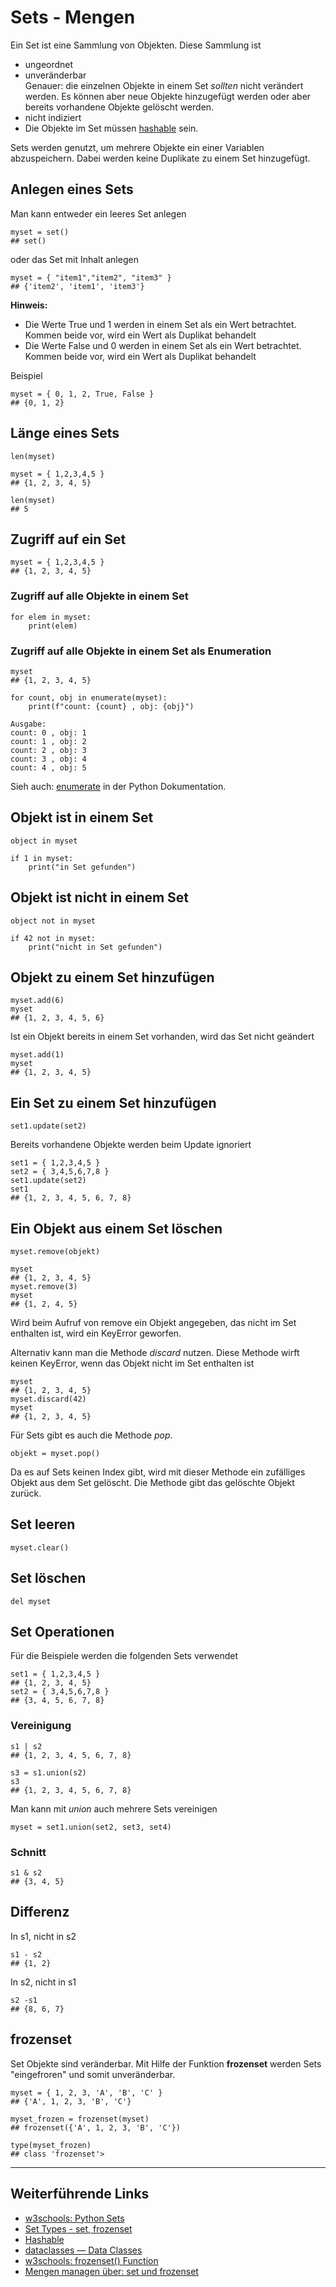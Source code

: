 # Sets - Mengen
Ein Set ist eine Sammlung von Objekten. Diese 
Sammlung ist

* ungeordnet
* unveränderbar  
  Genauer: die einzelnen Objekte in einem Set 
  *sollten* nicht verändert werden. Es können aber
  neue Objekte hinzugefügt werden oder aber 
  bereits vorhandene Objekte gelöscht werden.
* nicht indiziert
* Die Objekte im Set müssen [hashable](./hashable.md)
  sein.

Sets werden genutzt, um mehrere Objekte ein einer
Variablen abzuspeichern. Dabei werden keine Duplikate
zu einem Set hinzugefügt.

## Anlegen eines Sets
Man kann entweder ein leeres Set anlegen

    myset = set()
    ## set()

oder das Set mit Inhalt anlegen

    myset = { "item1","item2", "item3" }
    ## {'item2', 'item1', 'item3'}

__Hinweis:__  
* Die Werte True und 1 werden in einem Set als ein
  Wert betrachtet. Kommen beide vor, wird ein Wert als
  Duplikat behandelt
* Die Werte False und 0 werden in einem Set als ein
  Wert betrachtet. Kommen beide vor, wird ein Wert als
  Duplikat behandelt

Beispiel

    myset = { 0, 1, 2, True, False }
    ## {0, 1, 2}

## Länge eines Sets

    len(myset)

    myset = { 1,2,3,4,5 }
    ## {1, 2, 3, 4, 5}
    
    len(myset)
    ## 5

## Zugriff auf ein Set

    myset = { 1,2,3,4,5 }
    ## {1, 2, 3, 4, 5}

### Zugriff auf alle Objekte in einem Set

    for elem in myset:
        print(elem)

### Zugriff auf alle Objekte in einem Set als Enumeration

    myset
    ## {1, 2, 3, 4, 5}
    
    for count, obj in enumerate(myset):
        print(f"count: {count} , obj: {obj}")
    
    Ausgabe:
    count: 0 , obj: 1
    count: 1 , obj: 2
    count: 2 , obj: 3
    count: 3 , obj: 4
    count: 4 , obj: 5

Sieh auch: [enumerate](https://docs.python.org/3/library/functions.html#enumerate) in der
Python Dokumentation.

## Objekt ist in einem Set

    object in myset

    if 1 in myset:
        print("in Set gefunden")

## Objekt ist nicht in einem Set

    object not in myset

    if 42 not in myset:
        print("nicht in Set gefunden")

## Objekt zu einem Set hinzufügen

    myset.add(6)
    myset
    ## {1, 2, 3, 4, 5, 6}

Ist ein Objekt bereits in einem Set vorhanden, wird
das Set nicht geändert

    myset.add(1)
    myset
    ## {1, 2, 3, 4, 5}

## Ein Set zu einem Set hinzufügen

    set1.update(set2)

Bereits vorhandene Objekte werden beim Update
ignoriert

    set1 = { 1,2,3,4,5 }
    set2 = { 3,4,5,6,7,8 }
    set1.update(set2)
    set1
    ## {1, 2, 3, 4, 5, 6, 7, 8}

## Ein Objekt aus einem Set löschen

    myset.remove(objekt)

    myset
    ## {1, 2, 3, 4, 5}
    myset.remove(3)
    myset
    ## {1, 2, 4, 5}

Wird beim Aufruf von remove ein Objekt angegeben,
das nicht im Set enthalten ist, wird ein KeyError
geworfen.

Alternativ kann man die Methode _discard_ nutzen.
Diese Methode wirft keinen KeyError, wenn das 
Objekt nicht im Set enthalten ist

    myset
    ## {1, 2, 3, 4, 5}
    myset.discard(42)
    myset
    ## {1, 2, 3, 4, 5}

Für Sets gibt es auch die Methode _pop_.

    objekt = myset.pop()

Da es auf Sets keinen Index gibt, wird mit dieser 
Methode ein zufälliges Objekt aus dem Set gelöscht. 
Die Methode gibt das gelöschte Objekt zurück.

## Set leeren

    myset.clear()

## Set löschen

    del myset

## Set Operationen
Für die Beispiele werden die folgenden Sets 
verwendet

    set1 = { 1,2,3,4,5 }
    ## {1, 2, 3, 4, 5} 
    set2 = { 3,4,5,6,7,8 }
    ## {3, 4, 5, 6, 7, 8}

### Vereinigung

    s1 | s2
    ## {1, 2, 3, 4, 5, 6, 7, 8}

    s3 = s1.union(s2)
    s3
    ## {1, 2, 3, 4, 5, 6, 7, 8}

Man kann mit _union_ auch mehrere Sets vereinigen

    myset = set1.union(set2, set3, set4)

### Schnitt

    s1 & s2
    ## {3, 4, 5}

## Differenz

In s1, nicht in s2

    s1 - s2
    ## {1, 2}
    
In s2, nicht in s1

    s2 -s1
    ## {8, 6, 7}

## frozenset
Set Objekte sind veränderbar. Mit Hilfe der
Funktion __frozenset__ werden Sets
"eingefroren" und somit unveränderbar.

    myset = { 1, 2, 3, 'A', 'B', 'C' }
    ## {'A', 1, 2, 3, 'B', 'C'}

    myset_frozen = frozenset(myset)
    ## frozenset({'A', 1, 2, 3, 'B', 'C'})

    type(myset_frozen)
    ## class 'frozenset'>

---

## Weiterführende Links

* [w3schools: Python Sets](https://www.w3schools.com/python/python_sets.asp)
* [Set Types - set, frozenset](https://docs.python.org/3/library/stdtypes.html#set-types-set-frozenset)
* [Hashable](https://docs.python.org/3/glossary.html#term-hashable)
* [dataclasses — Data Classes](https://docs.python.org/3/library/dataclasses.html#module-dataclasses)
* [w3schools: frozenset() Function](https://www.w3schools.com/python/ref_func_frozenset.asp)
* [Mengen managen über: set und frozenset](https://www.python-lernen.de/mengenlehre-set-frozenset.htm)
 